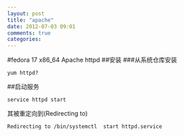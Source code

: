 ```yaml
---
layout: post
title: "apache"
date: 2012-07-03 09:01
comments: true
categories: 
---
```


#fedora 17 x86_64 Apache
httpd
##安装
###从系统仓库安装 

	yum httpd?

##启动服务

	service httpd start
其被重定向到(Redirecting to)

	Redirecting to /bin/systemctl  start httpd.service
